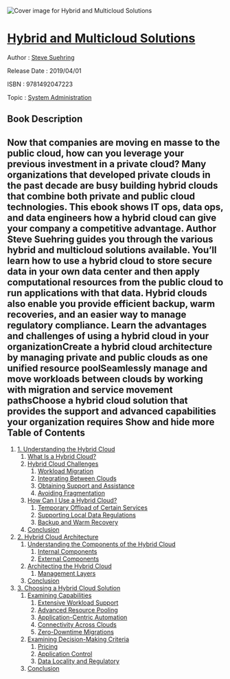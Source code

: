 ![Cover image for Hybrid and Multicloud Solutions](https://imgdetail.ebookreading.net/cover/cover/system_admin/EB9781492047223.jpg)

[Hybrid and Multicloud Solutions](https://ebookreading.net/view/book/Hybrid+and+Multicloud+Solutions-EB9781492047223_1.html "Hybrid and Multicloud Solutions")
====================================================================================================================

Author : [Steve Suehring](https://ebookreading.net/search/author/Steve+Suehring)

Release Date : 2019/04/01

ISBN : 9781492047223

Topic : [System Administration](https://ebookreading.net/search/category/system-administration)

Book Description
-----------------

 Now that companies are moving en masse to the public cloud, how can you leverage your previous investment in a private cloud? Many organizations that developed private clouds in the past decade are busy building hybrid clouds that combine both private and public cloud technologies. This ebook shows IT ops, data ops, and data engineers how a hybrid cloud can give your company a competitive advantage.
Author Steve Suehring guides you through the various hybrid and multicloud solutions available. You’ll learn how to use a hybrid cloud to store secure data in your own data center and then apply computational resources from the public cloud to run applications with that data. Hybrid clouds also enable you provide efficient backup, warm recoveries, and an easier way to manage regulatory compliance.
Learn the advantages and challenges of using a hybrid cloud in your organizationCreate a hybrid cloud architecture by managing private and public clouds as one unified resource poolSeamlessly manage and move workloads between clouds by working with migration and service movement pathsChoose a hybrid cloud solution that provides the support and advanced capabilities your organization requires        Show and hide more                
Table of Contents
-----------------

1. [1. Understanding the Hybrid Cloud](https://ebookreading.net/view/book/Hybrid+and+Multicloud+Solutions-EB9781492047223_5.html#understanding_the_h)
    1. [What Is a Hybrid Cloud?](https://ebookreading.net/view/book/Hybrid+and+Multicloud+Solutions-EB9781492047223_5.html#what_is_a_hybrid_cl)
    1. [Hybrid Cloud Challenges](https://ebookreading.net/view/book/Hybrid+and+Multicloud+Solutions-EB9781492047223_5.html#hybrid_cloud_challe)
        1. [Workload Migration](https://ebookreading.net/view/book/Hybrid+and+Multicloud+Solutions-EB9781492047223_5.html#workload_migration)
        1. [Integrating Between Clouds](https://ebookreading.net/view/book/Hybrid+and+Multicloud+Solutions-EB9781492047223_5.html#integrating_between)
        1. [Obtaining Support and Assistance](https://ebookreading.net/view/book/Hybrid+and+Multicloud+Solutions-EB9781492047223_5.html#obtaining_support_a)
        1. [Avoiding Fragmentation](https://ebookreading.net/view/book/Hybrid+and+Multicloud+Solutions-EB9781492047223_5.html#avoiding_fragmentat)
    1. [How Can I Use a Hybrid Cloud?](https://ebookreading.net/view/book/Hybrid+and+Multicloud+Solutions-EB9781492047223_5.html#how_can_i_use_a_hyb)
        1. [Temporary Offload of Certain Services](https://ebookreading.net/view/book/Hybrid+and+Multicloud+Solutions-EB9781492047223_5.html#temporary_offload_o)
        1. [Supporting Local Data Regulations](https://ebookreading.net/view/book/Hybrid+and+Multicloud+Solutions-EB9781492047223_5.html#supporting_local_da)
        1. [Backup and Warm Recovery](https://ebookreading.net/view/book/Hybrid+and+Multicloud+Solutions-EB9781492047223_5.html#backup_and_warm_rec)
    1. [Conclusion](https://ebookreading.net/view/book/Hybrid+and+Multicloud+Solutions-EB9781492047223_5.html#conclusion)
1. [2. Hybrid Cloud Architecture](https://ebookreading.net/view/book/Hybrid+and+Multicloud+Solutions-EB9781492047223_6.html#hybrid_cloud_archit)
    1. [Understanding the Components of the Hybrid Cloud](https://ebookreading.net/view/book/Hybrid+and+Multicloud+Solutions-EB9781492047223_6.html#understanding_the_c)
        1. [Internal Components](https://ebookreading.net/view/book/Hybrid+and+Multicloud+Solutions-EB9781492047223_6.html#internal_components)
        1. [External Components](https://ebookreading.net/view/book/Hybrid+and+Multicloud+Solutions-EB9781492047223_6.html#external_components)
    1. [Architecting the Hybrid Cloud](https://ebookreading.net/view/book/Hybrid+and+Multicloud+Solutions-EB9781492047223_6.html#architecting_the_hy)
        1. [Management Layers](https://ebookreading.net/view/book/Hybrid+and+Multicloud+Solutions-EB9781492047223_6.html#management_layers)
    1. [Conclusion](https://ebookreading.net/view/book/Hybrid+and+Multicloud+Solutions-EB9781492047223_6.html#conclusion-id00003)
1. [3. Choosing a Hybrid Cloud Solution](https://ebookreading.net/view/book/Hybrid+and+Multicloud+Solutions-EB9781492047223_7.html#choosing_a_hybrid_c)
    1. [Examining Capabilities](https://ebookreading.net/view/book/Hybrid+and+Multicloud+Solutions-EB9781492047223_7.html#examining_capabilit)
        1. [Extensive Workload Support](https://ebookreading.net/view/book/Hybrid+and+Multicloud+Solutions-EB9781492047223_7.html#extensive_workload_)
        1. [Advanced Resource Pooling](https://ebookreading.net/view/book/Hybrid+and+Multicloud+Solutions-EB9781492047223_7.html#advanced_resource_p)
        1. [Application-Centric Automation](https://ebookreading.net/view/book/Hybrid+and+Multicloud+Solutions-EB9781492047223_7.html#application-centric)
        1. [Connectivity Across Clouds](https://ebookreading.net/view/book/Hybrid+and+Multicloud+Solutions-EB9781492047223_7.html#connectivity_across)
        1. [Zero-Downtime Migrations](https://ebookreading.net/view/book/Hybrid+and+Multicloud+Solutions-EB9781492047223_7.html#zero-downtime_migra)
    1. [Examining Decision-Making Criteria](https://ebookreading.net/view/book/Hybrid+and+Multicloud+Solutions-EB9781492047223_7.html#examining_decision-)
        1. [Pricing](https://ebookreading.net/view/book/Hybrid+and+Multicloud+Solutions-EB9781492047223_7.html#pricing)
        1. [Application Control](https://ebookreading.net/view/book/Hybrid+and+Multicloud+Solutions-EB9781492047223_7.html#application_control)
        1. [Data Locality and Regulatory](https://ebookreading.net/view/book/Hybrid+and+Multicloud+Solutions-EB9781492047223_7.html#data_locality_and_r)
    1. [Conclusion](https://ebookreading.net/view/book/Hybrid+and+Multicloud+Solutions-EB9781492047223_7.html#conclusion-id00004)
